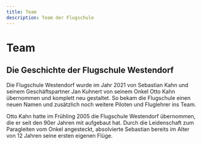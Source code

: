 ```yaml
---
title: Team
description: Team der Flugschule
---
```

# Team

<team-member name="Sebastian Kahn" picture="media/team/sebastian.jpg" position="Geschäftsführer, Ausbildungsleiter, staatlich geprüfter Fluglehrer, Tandempilot" description="Team Weltmeister im Acro-Paragleiten 2014 und ausgezeichnet mit dem Österreichischen Eisernen Verdienstkreuz für sportliche Auszeichnungen, Synchron-Acrobatic-Paragleiten Vizeweltmeister mit seinem Cousin Ricky Kahn 2012, mehrfacher österreichischer Staatsmeister im Acro-Paragleiten, nationale und internationale Buchungen für Acro-Showflüge auf Events (Dolomitenmann, Ski-Weltcups, Natural Games…)"></team-member>

<team-member name="Jan Kuhnert" picture="media/team/jan.jpg" position="Geschäftsführer, kaufmännische Leitung und Management" description="Jan hat im Jahr 2000 in der Flugschule Westendorf mit dem Fliegen angefangen und so seine Leidenschaft für das Paragleiten entdeckt."></team-member>

<team-member name="James Kahn" picture="" position="Fluglehrerassistent, Tandempilot" description=""></team-member>

<team-member name="Ricky Kahn" picture="" position="Tandempilot" description=""></team-member>

<team-member name="Bernhard Mimmler" picture="media/team/bernie.jpg" position="Tandempilot" description=""></team-member>

<team-member name="Stefan Bischofer" picture="media/team/stefan.jpg" position="Tandempilot" description=""></team-member>

## Die Geschichte der Flugschule Westendorf

<ContentImage title="Team Flugschule" alt="Menschen vor der Flugschule" picture="media/team/team.jpg"></ContentImage>

Die Flugschule Westendorf wurde im Jahr 2021 von Sebastian Kahn und seinem Geschäftspartner Jan Kuhnert von seinem Onkel Otto Kahn übernommen und komplett neu gestaltet. So bekam die Flugschule einen neuen Namen und zusätzlich noch weitere Piloten und Fluglehrer ins Team. 


Otto Kahn hatte im Frühling 2005 die Flugschule Westendorf übernommen, die er seit den 90er Jahren mit aufgebaut hat. Durch die Leidenschaft zum Paragleiten vom Onkel angesteckt, absolvierte Sebastian bereits im Alter von 12 Jahren seine ersten eigenen Flüge. 
